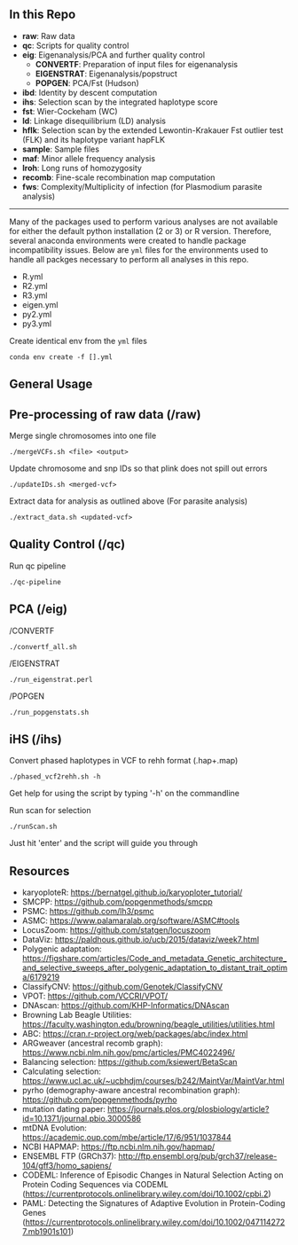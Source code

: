In this Repo
---
- **raw**: Raw data
- **qc**: Scripts for quality control
- **eig**: Eigenanalysis/PCA and further quality control
   * **CONVERTF**: Preparation of input files for eigenanalysis
   * **EIGENSTRAT**: Eigenanalysis/popstruct
   * **POPGEN**: PCA/Fst (Hudson)
- **ibd**: Identity by descent computation
- **ihs**: Selection scan by the integrated haplotype score
- **fst**: Wier-Cockeham (WC)
- **ld**: Linkage disequilibrium (LD) analysis
- **hflk**: Selection scan by the extended Lewontin-Krakauer Fst outlier test (FLK) and its haplotype variant hapFLK
- **sample**: Sample files
- **maf**: Minor allele frequency analysis
- **lroh**: Long runs of homozygosity
- **recomb**: Fine-scale recombination map computation
- **fws**: Complexity/Multiplicity of infection (for Plasmodium parasite analysis)
------------------------------
Many of the packages used to perform various analyses are not available for 
either the default python installation (2 or 3) or R version. Therefore, 
several anaconda environments were created to handle package incompatibility 
issues. Below are `yml` files for the environments used to handle all packges 
necessary to perform all analyses in this repo.

- R.yml
- R2.yml
- R3.yml
- eigen.yml
- py2.yml
- py3.yml

Create identical env from the `yml` files
```
conda env create -f [].yml 
```

General Usage
---

Pre-processing of raw data (/raw)
-----
Merge single chromosomes into one file
```
./mergeVCFs.sh <file> <output>
``` 

Update chromosome and snp IDs so that plink does not spill out errors
```
./updateIDs.sh <merged-vcf>
```

Extract data for analysis as outlined above (For parasite analysis)
```
./extract_data.sh <updated-vcf>
```

Quality Control (/qc)
-----
Run qc pipeline
```
./qc-pipeline
```

PCA (/eig)
-----
/CONVERTF
```
./convertf_all.sh
```

/EIGENSTRAT
```
./run_eigenstrat.perl
```

/POPGEN
```
./run_popgenstats.sh
```

iHS (/ihs)
-----
Convert phased haplotypes in VCF to rehh format (.hap+.map)
```
./phased_vcf2rehh.sh -h 
```

Get help for using the script by typing '-h' on the commandline

Run scan for selection
```
./runScan.sh
```

Just hit 'enter' and the script will guide you through

Resources
---
- karyoploteR: https://bernatgel.github.io/karyoploter_tutorial/
- SMCPP: https://github.com/popgenmethods/smcpp
- PSMC: https://github.com/lh3/psmc
- ASMC: https://www.palamaralab.org/software/ASMC#tools
- LocusZoom: https://github.com/statgen/locuszoom
- DataViz: https://paldhous.github.io/ucb/2015/dataviz/week7.html
- Polygenic adaptation: https://figshare.com/articles/Code_and_metadata_Genetic_architecture_and_selective_sweeps_after_polygenic_adaptation_to_distant_trait_optima/6179219
- ClassifyCNV: https://github.com/Genotek/ClassifyCNV
- VPOT: https://github.com/VCCRI/VPOT/
- DNAscan: https://github.com/KHP-Informatics/DNAscan
- Browning Lab Beagle Utilities: https://faculty.washington.edu/browning/beagle_utilities/utilities.html
- ABC: https://cran.r-project.org/web/packages/abc/index.html
- ARGweaver (ancestral recomb graph): https://www.ncbi.nlm.nih.gov/pmc/articles/PMC4022496/
- Balancing selection: https://github.com/ksiewert/BetaScan
- Calculating selection: https://www.ucl.ac.uk/~ucbhdjm/courses/b242/MaintVar/MaintVar.html
- pyrho (demography-aware ancestral recombination graph): https://github.com/popgenmethods/pyrho
- mutation dating paper: https://journals.plos.org/plosbiology/article?id=10.1371/journal.pbio.3000586
- mtDNA Evolution: https://academic.oup.com/mbe/article/17/6/951/1037844
- NCBI HAPMAP: https://ftp.ncbi.nlm.nih.gov/hapmap/
- ENSEMBL FTP (GRCh37): http://ftp.ensembl.org/pub/grch37/release-104/gff3/homo_sapiens/
- CODEML: Inference of Episodic Changes in Natural Selection Acting on Protein Coding Sequences via CODEML (https://currentprotocols.onlinelibrary.wiley.com/doi/10.1002/cpbi.2)
- PAML: Detecting the Signatures of Adaptive Evolution in Protein-Coding Genes (https://currentprotocols.onlinelibrary.wiley.com/doi/10.1002/0471142727.mb1901s101)
